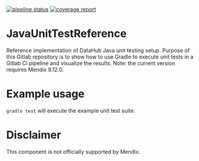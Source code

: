 [![pipeline status](https://gitlab.rnd.mendix.com/platformcore/javaunittestreference/badges/master/pipeline.svg)](https://gitlab.rnd.mendix.com/platformcore/javaunittestreference/-/commits/master)
[![coverage report](https://gitlab.rnd.mendix.com/platformcore/javaunittestreference/badges/master/coverage.svg)](https://gitlab.rnd.mendix.com/platformcore/javaunittestreference/-/commits/master) 

# JavaUnitTestReference

Reference implementation of DataHub Java unit testing setup.
Purpose of this Gitlab repository is to show how to use Gradle to execute unit tests in a Gitlab CI pipeline and visualize the results.
Note: the current version requires Mendix 9.12.0.

# Example usage

`gradle test` will execute the example unit test suite.

# Disclaimer

This component is not officially supported by Mendix.
